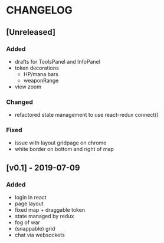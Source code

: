 # CHANGELOG

## [Unreleased]
### Added
- drafts for ToolsPanel and InfoPanel
- token decorations
	- HP/mana bars
	- weaponRange
- view zoom

### Changed
- refactored state management to use react-redux connect()

### Fixed
- issue with layout gridpage on chrome
- white border on bottom and right of map


## [v0.1] - 2019-07-09
### Added
- login in react
- page layout
- fixed map + draggable token
- state managed by redux
- fog of war
- (snappable) grid
- chat via websockets
